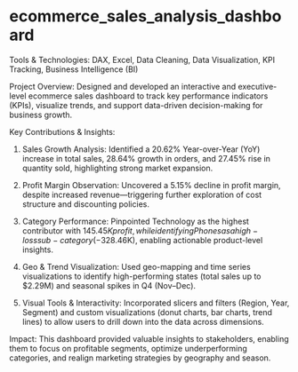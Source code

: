 # ecommerce_sales_analysis_dashboard

Tools & Technologies: DAX, Excel, Data Cleaning, Data Visualization, KPI Tracking, Business Intelligence (BI)

Project Overview:
Designed and developed an interactive and executive-level ecommerce sales dashboard to track key performance indicators (KPIs), visualize trends, and support data-driven decision-making for business growth.

Key Contributions & Insights:

1. Sales Growth Analysis: Identified a 20.62% Year-over-Year (YoY) increase in total sales, 28.64% growth in orders, and 27.45% rise in quantity sold, highlighting strong market expansion.

2. Profit Margin Observation: Uncovered a 5.15% decline in profit margin, despite increased revenue—triggering further exploration of cost structure and discounting policies.

3. Category Performance: Pinpointed Technology as the highest contributor with $145.45K profit, while identifying Phones as a high-loss sub-category (-$328.46K), enabling actionable product-level insights.

4. Geo & Trend Visualization: Used geo-mapping and time series visualizations to identify high-performing states (total sales up to $2.29M) and seasonal spikes in Q4 (Nov–Dec).

5. Visual Tools & Interactivity: Incorporated slicers and filters (Region, Year, Segment) and custom visualizations (donut charts, bar charts, trend lines) to allow users to drill down into the data across dimensions.

Impact:
This dashboard provided valuable insights to stakeholders, enabling them to focus on profitable segments, optimize underperforming categories, and realign marketing strategies by geography and season.
